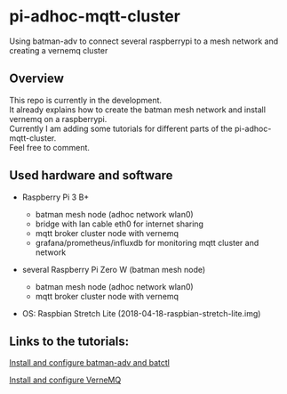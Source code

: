 # pi-adhoc-mqtt-cluster
Using batman-adv to connect several raspberrypi to a mesh network and creating a vernemq cluster

## Overview

This repo is currently in the development.  
It already explains how to create the batman mesh network and install vernemq on a raspberrypi.  
Currently I am adding some tutorials for different parts of the pi-adhoc-mqtt-cluster.  
Feel free to comment.

## Used hardware and software

* Raspberry Pi 3 B+
    * batman mesh node (adhoc network wlan0)
    * bridge with lan cable eth0 for internet sharing
    * mqtt broker cluster node with vernemq
    * grafana/prometheus/influxdb for monitoring mqtt cluster and network
* several Raspberry Pi Zero W (batman mesh node)
    * batman mesh node (adhoc network wlan0)
    * mqtt broker cluster node with vernemq
    
* OS: Raspbian Stretch Lite (2018-04-18-raspbian-stretch-lite.img)

## Links to the tutorials:

[Install and configure batman-adv and batctl](https://github.com/suiluj/pi-adhoc-mqtt-cluster/wiki/Install-and-configure-batman-adv-and-batctl)

[Install and configure VerneMQ](https://github.com/suiluj/pi-adhoc-mqtt-cluster/wiki/Install-and-configure-Vernemq)
